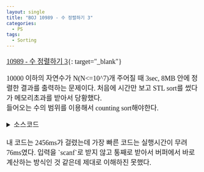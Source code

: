 ```yaml
---
layout: single
title: "BOJ 10989 - 수 정렬하기 3"
categories:
  - PS
tags:
  - Sorting
---
```

<div markdown="1" style="font-size:18px;font-family:Consolas, '맑은 고딕';">

[10989 - 수 정렬하기 3](https://www.acmicpc.net/problem/10989){: target="_blank"}

10000 이하의 자연수가 N(N<=10^7)개 주어질 때 3sec, 8MB 안에 정렬한 결과를 출력하는 문제이다.
처음에 시간만 보고 STL sort를 썼다가 메모리초과를 받아서 당황했다.  
들어오는 수의 범위를 이용해서 counting sort해야한다.

<details>
<summary>소스코드</summary>

<div markdown="1" style="font-size:20px;font-family:'Consolas', 맑은 고딕;">

```cpp
#include<cstdio>
#include<vector>
using namespace std;

int main()
{
	int n;
	vector<int> a(10000, 0);
	scanf("%d", &n);
	for(int i=0;i<n;i++){
		int t;
		scanf("%d", &t);
		a[--t]++;
	}
	for(int i=0;i<10000;i++) for(int j=0;j<a[i];j++) printf("%d\n", i+1);
}
```

</div>
</details> 

<br>
내 코드는 2456ms가 걸렸는데 가장 빠른 코드는 실행시간이 무려 76ms였다. 입력을 `scanf`로 받지 않고 통째로 받아서 버퍼에서 바로 계산하는 방식인 것 같은데 제대로 이해하진 못했다.

</div>